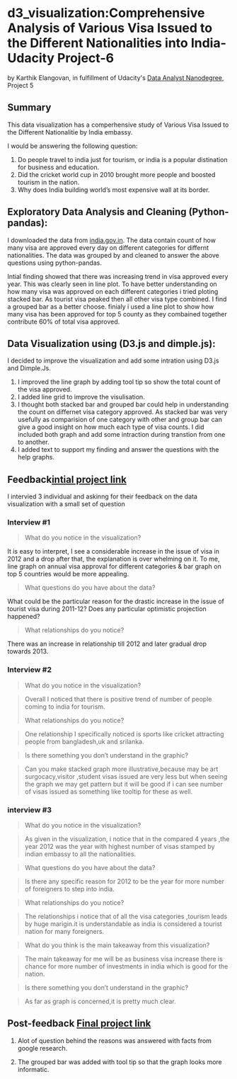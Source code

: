 # d3_visualization:Comprehensive Analysis of Various Visa Issued to the Different Nationalities into India- Udacity Project-6
by Karthik Elangovan, in fulfillment of Udacity's [Data Analyst Nanodegree](https://www.udacity.com/course/nd002), Project 5

## Summary

This data visualization has a comperhensive study of Various Visa Issued to the Different Nationalitie by India embassy. 

I would be answering the following question:

  1. Do people travel to india just for tourism, or india is a popular distination for business and education.
  2. Did the cricket world cup in 2010 brought more people and boosted tourism in the nation.
  3. Why does India building world’s most expensive wall at its border.

## Exploratory Data Analysis and Cleaning (Python-pandas):

I downloaded the data from [india.gov.in](https://data.gov.in/catalog/issuance-visa-various-foreign-nationals-against-various-categories-visas). The data contain count of how many visa are approved every day on different categories for differnt nationalities. The data was grouped by and cleaned to answer the above questions using python-pandas. 

Intial finding showed that there was increasing trend in visa approved every year. This was clearly seen in line plot. To have better understanding on how many visa was approved on each different categories i tried ploting stacked bar. As tourist visa peaked then all other visa type combined. I find a grouped bar as a better choose. finialy i used a line plot to show how many visa has been approved for top 5 county as they combained together contribute 60% of total visa approved. 

## Data Visualization using (D3.js and dimple.js):

I decided to improve  the visualization and add some intration using D3.js and Dimple.Js.

  1. I improved the line graph by  adding tool tip so show the total count of the visa approved. 
  2. I added line grid to improve the visulisation.
  3. I thought both stacked bar and grouped bar could help in understanding the count on differnet visa category approved. As stacked bar was very usefully as comparision of one category with other and group bar can give a good insight on how much each type of visa counts. I did included both graph and add some intraction during transtion from one to another.
  4. I added text to support my finding and answer the questions with the help graphs.
  
## Feedback[intial project link](http://bl.ocks.org/elon-/raw/e7c275826d5d4d6ca78ee1a0fbc86890/)
I intervied 3 individual and askinng for their feedback on the data visualization with a small set of question

### Interview #1
>What do you notice in the visualization?
>
  It is easy to interpret, I see a considerable increase in the issue of visa in 2012 and a drop after that, the explanation is over whelming on it. To me, line graph on annual visa approval for different categories & bar graph on top 5 countries would be more appealing.
  >
>What questions do you have about the data?
>
  What could be the particular reason for the drastic increase in the issue of tourist visa during 2011-12? Does any particular optimistic projection happened? 

>What relationships do you notice?
>
  There was an increase in relationship till 2012 and later gradual drop towards 2013.
  
### Interview #2
>What do you notice in the visualization?

>Overall I noticed that there is positive trend of number of people coming to india for tourism.
>
>What relationships do you notice?

>One relationship I specifically noticed is sports like cricket attracting people from bangladesh,uk and srilanka.

>Is there something you don’t understand in the graphic?

>Can you make stacked graph  more illustrative,because may be art surgocacy,visitor ,student visas issued are very less but when seeing the graph we may get pattern but it will be good if i can see number of visas issued as something like tooltip for these as well.

### interview #3
 >What do you notice in the visualization?
 
 >As given in the visualization, i notice that in the compared 4 years ,the year 2012 was the year with highest number of visas stamped by indian embassy to all  the nationalities.
 
 >What questions do you have about the data?
 
 >Is there any specific reason for 2012 to be the year for more number of foreigners to step into india.

 >What relationships do you notice?
 
 >The relationships i notice that of all the visa categories ,tourism leads by huge marigin.it is understandable as india is considered a tourist nation for many foreigners.
 
 >What do you think is the main takeaway from this visualization?
 
 >The main takeaway for me will be as business visa increase there is chance for more number of investments in india which is good for the nation.
 
 >Is there something you don’t understand in the graphic?
 
 >As far as graph is concerned,it is pretty much clear.
 
 
## Post-feedback [Final project link](http://bl.ocks.org/elon-/raw/06dd9405fd22a85a29eee22a894a075b/)
 
 1. Alot of question behind the reasons was answered with facts from google research.
 
 2. The grouped bar was added with tool tip so that the graph looks more informatic. 
